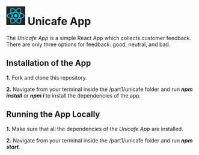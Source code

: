 <h1>
<img src="https://raw.githubusercontent.com/katerina-tziala/fullstackopen2019/master/documentation_images/react_logo.png" alt="react logo" width="50" height="50">
Unicafe App<br/>
</h1>

The *Unicafe App* is a simple React App which collects customer feedback. There are only three options for feedback: good, neutral, and bad.

## Installation of the App
**1.** Fork and clone this repository.

**2.** Navigate from your terminal inside the /part1/unicafe folder and run ***npm install*** or ***npm i*** to install the dependencies of the app.

## Running the App Locally
**1.** Make sure that all the dependencies of the *Unicafe App* are installed.

**2.** Navigate from your terminal inside the /part1/unicafe folder and run ***npm start***.
